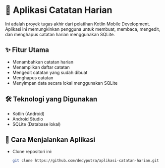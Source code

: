 # 📒 Aplikasi Catatan Harian

Ini adalah proyek tugas akhir dari pelatihan Kotlin Mobile Development. Aplikasi ini memungkinkan pengguna untuk membuat, membaca, mengedit, dan menghapus catatan harian menggunakan SQLite.

## ✨ Fitur Utama

- Menambahkan catatan harian
- Menampilkan daftar catatan
- Mengedit catatan yang sudah dibuat
- Menghapus catatan
- Menyimpan data secara lokal menggunakan SQLite

## 🛠 Teknologi yang Digunakan

- Kotlin (Android)
- Android Studio
- SQLite (Database lokal)

## 🚀 Cara Menjalankan Aplikasi

- Clone repositori ini:

   ```bash
   git clone https://github.com/dedyputra/aplikasi-catatan-harian.git
